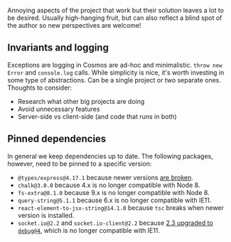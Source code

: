 Annoying aspects of the project that work but their solution leaves a lot to be desired. Usually high-hanging fruit, but can also reflect a blind spot of the author so new perspectives are welcome!

## Invariants and logging

Exceptions are logging in Cosmos are ad-hoc and minimalistic. `throw new Error` and `console.log` calls. While simplicity is nice, it's worth investing in some type of abstractions. Can be a single project or two separate ones. Thoughts to consider:

- Research what other big projects are doing
- Avoid unnecessary features
- Server-side vs client-side (and code that runs in both)

## Pinned dependencies

In general we keep dependencies up to date. The following packages, however, need to be pinned to a specific version:

- `@types/express@4.17.1` because newer versions [are broken](https://github.com/DefinitelyTyped/DefinitelyTyped/issues/42812).
- `chalk@3.0.0` because 4.x is no longer compatible with Node 8.
- `fs-extra@8.1.0` because 9.x is no longer compatible with Node 8.
- `query-string@5.1.1` because 6.x is no longer compatible with IE11.
- `react-element-to-jsx-string@14.1.0` because `tsc` breaks when newer version is installed.
- `socket.io@2.2` and `socket.io-client@2.2` because [2.3 upgraded to `debug@4`](https://github.com/socketio/socket.io-client/issues/1328#issuecomment-536525472), which is no longer compatible with IE11.

